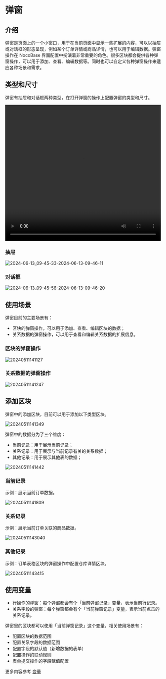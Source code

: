 # 弹窗

## 介绍

弹窗是页面上的一个小窗口，用于在当前页面中显示一些扩展的内容，可以以抽屉或对话框的形态呈现，例如某个订单详情或商品详情，也可以用于编辑数据。弹窗操作在 NocoBase 界面配置中扮演着非常重要的角色。很多区块都会提供各种弹窗操作，可以用于添加、查看、编辑数据等。同时也可以自定义各种弹窗操作来适应各种场景和需求。

## 类型和尺寸

弹窗有抽屉和对话框两种类型，在打开弹窗的操作上配置弹窗的类型和尺寸。

<video width="100%" height="440" controls>

 <source src="https://static-docs.nocobase.com/z-2024-06-13-09.43.42-2024-06-13-09-44-18.mp4">

</video>

### 抽屉

![2024-06-13_09-45-33-2024-06-13-09-46-11](https://static-docs.nocobase.com/2024-06-13_09-45-33-2024-06-13-09-46-11.png)

### 对话框

![2024-06-13_09-45-56-2024-06-13-09-46-20](https://static-docs.nocobase.com/2024-06-13_09-45-56-2024-06-13-09-46-20.png)

## 使用场景

弹窗目前的主要场景有：

- 区块的弹窗操作，可以用于添加、查看、编辑区块的数据；
- 关系数据的弹窗操作，可以用于查看和编辑关系数据的扩展信息。

### 区块的弹窗操作

![20240511141127](https://static-docs.nocobase.com/20240511141127.png)

### 关系数据的弹窗操作

![20240511141247](https://static-docs.nocobase.com/20240511141247.png)

## 添加区块

弹窗中的添加区块，目前可以用于添加以下类型区块。

![20240511141349](https://static-docs.nocobase.com/20240511141349.png)

弹窗中的数据分为了三个维度：

- 当前记录：用于展示当前记录；
- 关系记录：用于展示与当前记录有关的关系数据；
- 其他记录：用于展示其他表的数据；

![20240511141442](https://static-docs.nocobase.com/20240511141442.png)

### 当前记录

示例：展示当前订单数据。

![20240511141809](https://static-docs.nocobase.com/20240511141809.gif)

### 关系记录

示例：展示当前订单关联的商品数据。

![20240511143040](https://static-docs.nocobase.com/20240511143040.gif)


### 其他记录

示例：订单表格区块的弹窗操作中配置仓库详情区块。

![20240511143415](https://static-docs.nocobase.com/20240511143415.gif)

## 使用变量

- 行操作的弹窗：每个弹窗都会有个「当前弹窗记录」变量，表示当前行记录。
- 关系字段的弹窗：每个弹窗都会有个「当前弹窗记录」变量，表示当前点击的关系记录。

弹窗里的区块都可以使用「当前弹窗记录」这个变量，相关使用场景有：

- 配置区块的数据范围
- 配置关系字段的数据范围
- 配置字段的默认值（新增数据的表单）
- 配置操作的联动规则
- 表单提交操作的字段赋值配置


更多内容参考 [变量](/handbook/ui/variables)
